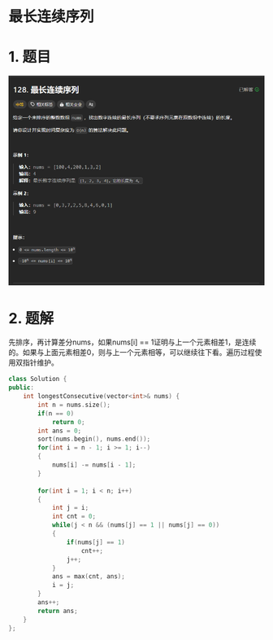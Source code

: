 # 最长连续序列

# 1. 题目

![](image/image_e5SjeF6AdT.png)

# 2. 题解

先排序，再计算差分nums，如果nums\[i] == 1证明与上一个元素相差1，是连续的。如果与上面元素相差0，则与上一个元素相等，可以继续往下看。遍历过程使用双指针维护。

```c++
class Solution {
public:
    int longestConsecutive(vector<int>& nums) {
        int n = nums.size();
        if(n == 0)
            return 0;
        int ans = 0;
        sort(nums.begin(), nums.end());
        for(int i = n - 1; i >= 1; i--)
        {
            nums[i] -= nums[i - 1];
        }
        
        for(int i = 1; i < n; i++)
        {
            int j = i;
            int cnt = 0;
            while(j < n && (nums[j] == 1 || nums[j] == 0))
            {
                if(nums[j] == 1)
                    cnt++;
                j++;
            }
            ans = max(cnt, ans);
            i = j;
        }
        ans++;
        return ans;
    }
};      
```
